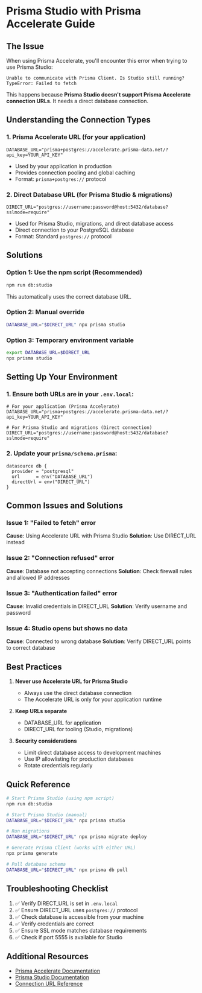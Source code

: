 # Prisma Studio with Prisma Accelerate Guide

## The Issue

When using Prisma Accelerate, you'll encounter this error when trying to use Prisma Studio:

```
Unable to communicate with Prisma Client. Is Studio still running?
TypeError: Failed to fetch
```

This happens because **Prisma Studio doesn't support Prisma Accelerate connection URLs**. It needs a direct database connection.

## Understanding the Connection Types

### 1. Prisma Accelerate URL (for your application)
```
DATABASE_URL="prisma+postgres://accelerate.prisma-data.net/?api_key=YOUR_API_KEY"
```
- Used by your application in production
- Provides connection pooling and global caching
- Format: `prisma+postgres://` protocol

### 2. Direct Database URL (for Prisma Studio & migrations)
```
DIRECT_URL="postgres://username:password@host:5432/database?sslmode=require"
```
- Used for Prisma Studio, migrations, and direct database access
- Direct connection to your PostgreSQL database
- Format: Standard `postgres://` protocol

## Solutions

### Option 1: Use the npm script (Recommended)
```bash
npm run db:studio
```

This automatically uses the correct database URL.

### Option 2: Manual override
```bash
DATABASE_URL="$DIRECT_URL" npx prisma studio
```

### Option 3: Temporary environment variable
```bash
export DATABASE_URL=$DIRECT_URL
npx prisma studio
```

## Setting Up Your Environment

### 1. Ensure both URLs are in your `.env.local`:
```env
# For your application (Prisma Accelerate)
DATABASE_URL="prisma+postgres://accelerate.prisma-data.net/?api_key=YOUR_API_KEY"

# For Prisma Studio and migrations (Direct connection)
DIRECT_URL="postgres://username:password@host:5432/database?sslmode=require"
```

### 2. Update your `prisma/schema.prisma`:
```prisma
datasource db {
  provider = "postgresql"
  url      = env("DATABASE_URL")
  directUrl = env("DIRECT_URL")
}
```

## Common Issues and Solutions

### Issue 1: "Failed to fetch" error
**Cause**: Using Accelerate URL with Prisma Studio
**Solution**: Use DIRECT_URL instead

### Issue 2: "Connection refused" error
**Cause**: Database not accepting connections
**Solution**: Check firewall rules and allowed IP addresses

### Issue 3: "Authentication failed" error
**Cause**: Invalid credentials in DIRECT_URL
**Solution**: Verify username and password

### Issue 4: Studio opens but shows no data
**Cause**: Connected to wrong database
**Solution**: Verify DIRECT_URL points to correct database

## Best Practices

1. **Never use Accelerate URL for Prisma Studio**
   - Always use the direct database connection
   - The Accelerate URL is only for your application runtime

2. **Keep URLs separate**
   - DATABASE_URL for application
   - DIRECT_URL for tooling (Studio, migrations)

3. **Security considerations**
   - Limit direct database access to development machines
   - Use IP allowlisting for production databases
   - Rotate credentials regularly

## Quick Reference

```bash
# Start Prisma Studio (using npm script)
npm run db:studio

# Start Prisma Studio (manual)
DATABASE_URL="$DIRECT_URL" npx prisma studio

# Run migrations
DATABASE_URL="$DIRECT_URL" npx prisma migrate deploy

# Generate Prisma Client (works with either URL)
npx prisma generate

# Pull database schema
DATABASE_URL="$DIRECT_URL" npx prisma db pull
```

## Troubleshooting Checklist

1. ✅ Verify DIRECT_URL is set in `.env.local`
2. ✅ Ensure DIRECT_URL uses `postgres://` protocol
3. ✅ Check database is accessible from your machine
4. ✅ Verify credentials are correct
5. ✅ Ensure SSL mode matches database requirements
6. ✅ Check if port 5555 is available for Studio

## Additional Resources

- [Prisma Accelerate Documentation](https://www.prisma.io/docs/accelerate)
- [Prisma Studio Documentation](https://www.prisma.io/docs/concepts/components/prisma-studio)
- [Connection URL Reference](https://www.prisma.io/docs/reference/database-reference/connection-urls)
